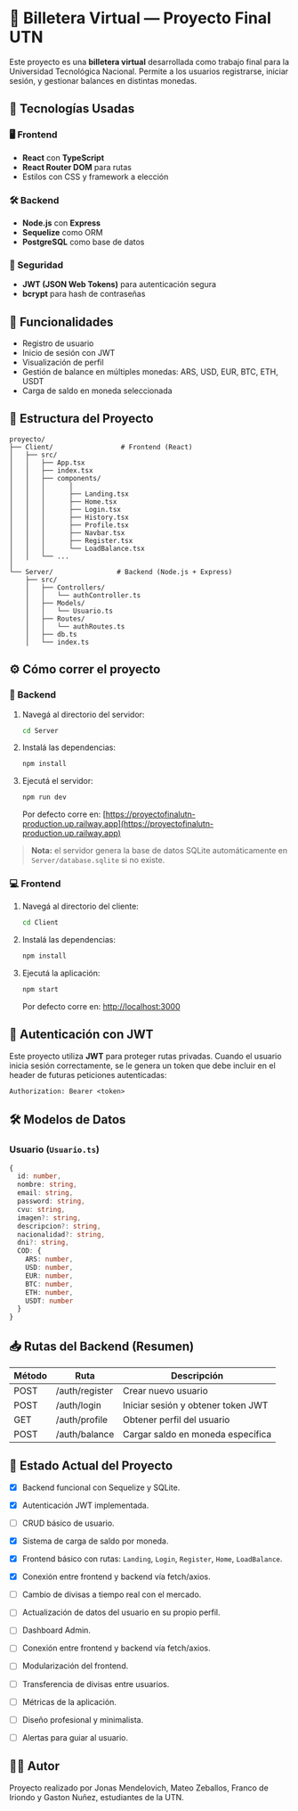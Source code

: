 # 💸 Billetera Virtual — Proyecto Final UTN

Este proyecto es una **billetera virtual** desarrollada como trabajo final para la Universidad Tecnológica Nacional. Permite a los usuarios registrarse, iniciar sesión, y gestionar balances en distintas monedas.

## 🧱 Tecnologías Usadas

### 🖥️ Frontend
- **React** con **TypeScript**
- **React Router DOM** para rutas
- Estilos con CSS y framework a elección

### 🛠️ Backend
- **Node.js** con **Express**
- **Sequelize** como ORM
- **PostgreSQL** como base de datos

### 🔐 Seguridad
- **JWT (JSON Web Tokens)** para autenticación segura
- **bcrypt** para hash de contraseñas

## 🚀 Funcionalidades

- Registro de usuario
- Inicio de sesión con JWT
- Visualización de perfil
- Gestión de balance en múltiples monedas: ARS, USD, EUR, BTC, ETH, USDT
- Carga de saldo en moneda seleccionada

## 📂 Estructura del Proyecto

```
proyecto/
├── Client/                 # Frontend (React)
│   ├── src/
│   │   ├── App.tsx
│   │   ├── index.tsx
│   │   ├── components/
│   │   │      │ 
│   │   │      ├── Landing.tsx
│   │   │      ├── Home.tsx
│   │   │      ├── Login.tsx
│   │   │      ├── History.tsx
│   │   │      ├── Profile.tsx
│   │   │      ├── Navbar.tsx
│   │   │      ├── Register.tsx
│   │   │      └── LoadBalance.tsx
│   │   └── ...
│
└── Server/                # Backend (Node.js + Express)
    ├── src/
    │   ├── Controllers/
    │   │   └── authController.ts
    │   ├── Models/
    │   │   └── Usuario.ts
    │   ├── Routes/
    │   │   └── authRoutes.ts
    │   ├── db.ts
    │   └── index.ts
```

## ⚙️ Cómo correr el proyecto

### 🔧 Backend

1. Navegá al directorio del servidor:

   ```bash
   cd Server
   ```

2. Instalá las dependencias:

   ```bash
   npm install
   ```

3. Ejecutá el servidor:

   ```bash
   npm run dev
   ```

   Por defecto corre en: [https://proyectofinalutn-production.up.railway.app](https://proyectofinalutn-production.up.railway.app)

> **Nota:** el servidor genera la base de datos SQLite automáticamente en `Server/database.sqlite` si no existe.

### 💻 Frontend

1. Navegá al directorio del cliente:

   ```bash
   cd Client
   ```

2. Instalá las dependencias:

   ```bash
   npm install
   ```

3. Ejecutá la aplicación:

   ```bash
   npm start
   ```

   Por defecto corre en: [http://localhost:3000](http://localhost:3000)

## 🔐 Autenticación con JWT

Este proyecto utiliza **JWT** para proteger rutas privadas. Cuando el usuario inicia sesión correctamente, se le genera un token que debe incluir en el header de futuras peticiones autenticadas:

```http
Authorization: Bearer <token>
```

## 🛠️ Modelos de Datos

### Usuario (`Usuario.ts`)

```ts
{
  id: number,
  nombre: string,
  email: string,
  password: string,
  cvu: string,
  imagen?: string,
  descripcion?: string,
  nacionalidad?: string,
  dni?: string,
  COD: {
    ARS: number,
    USD: number,
    EUR: number,
    BTC: number,
    ETH: number,
    USDT: number
  }
}
```

## 📥 Rutas del Backend (Resumen)

| Método | Ruta               | Descripción                         |
|--------|--------------------|-------------------------------------|
| POST   | /auth/register     | Crear nuevo usuario                 |
| POST   | /auth/login        | Iniciar sesión y obtener token JWT |
| GET    | /auth/profile      | Obtener perfil del usuario         |
| POST   | /auth/balance      | Cargar saldo en moneda específica  |

## 🧪 Estado Actual del Proyecto

- [x] Backend funcional con Sequelize y SQLite.
- [x] Autenticación JWT implementada.
- [ ] CRUD básico de usuario.
- [x] Sistema de carga de saldo por moneda.
- [x] Frontend básico con rutas: `Landing`, `Login`, `Register`, `Home`, `LoadBalance`.
- [x] Conexión entre frontend y backend vía fetch/axios.
- [ ] Cambio de divisas a tiempo real con el mercado.
- [ ] Actualización de datos del usuario en su propio perfil.
- [ ] Dashboard Admin.
- [ ] Conexión entre frontend y backend vía fetch/axios.
- [ ] Modularización del frontend.
- [ ] Transferencia de divisas entre usuarios.
- [ ] Métricas de la aplicación.
- [ ] Diseño profesional y minimalista.
- [ ] Alertas para guiar al usuario.


## 🧑‍🎓 Autor

Proyecto realizado por Jonas Mendelovich, Mateo Zeballos, Franco de Iriondo y Gaston Nuñez, estudiantes de la UTN.
